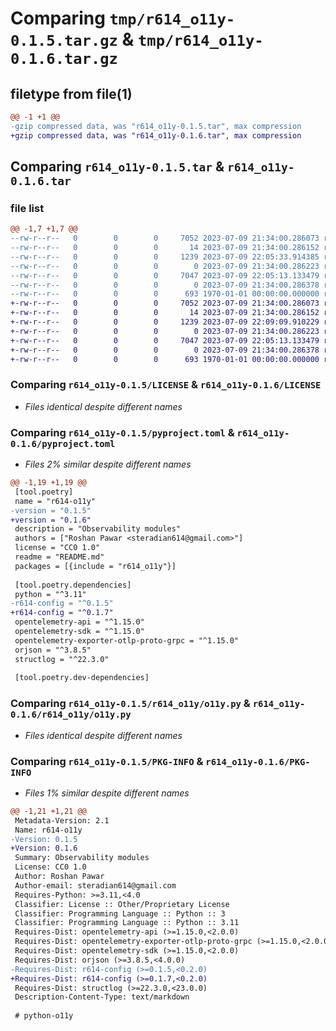 # Comparing `tmp/r614_o11y-0.1.5.tar.gz` & `tmp/r614_o11y-0.1.6.tar.gz`

## filetype from file(1)

```diff
@@ -1 +1 @@
-gzip compressed data, was "r614_o11y-0.1.5.tar", max compression
+gzip compressed data, was "r614_o11y-0.1.6.tar", max compression
```

## Comparing `r614_o11y-0.1.5.tar` & `r614_o11y-0.1.6.tar`

### file list

```diff
@@ -1,7 +1,7 @@
--rw-r--r--   0        0        0     7052 2023-07-09 21:34:00.286073 r614_o11y-0.1.5/LICENSE
--rw-r--r--   0        0        0       14 2023-07-09 21:34:00.286152 r614_o11y-0.1.5/README.md
--rw-r--r--   0        0        0     1239 2023-07-09 22:05:33.914385 r614_o11y-0.1.5/pyproject.toml
--rw-r--r--   0        0        0        0 2023-07-09 21:34:00.286223 r614_o11y-0.1.5/r614_o11y/__init__.py
--rw-r--r--   0        0        0     7047 2023-07-09 22:05:13.133479 r614_o11y-0.1.5/r614_o11y/o11y.py
--rw-r--r--   0        0        0        0 2023-07-09 21:34:00.286378 r614_o11y-0.1.5/r614_o11y/py.typed
--rw-r--r--   0        0        0      693 1970-01-01 00:00:00.000000 r614_o11y-0.1.5/PKG-INFO
+-rw-r--r--   0        0        0     7052 2023-07-09 21:34:00.286073 r614_o11y-0.1.6/LICENSE
+-rw-r--r--   0        0        0       14 2023-07-09 21:34:00.286152 r614_o11y-0.1.6/README.md
+-rw-r--r--   0        0        0     1239 2023-07-09 22:09:09.910229 r614_o11y-0.1.6/pyproject.toml
+-rw-r--r--   0        0        0        0 2023-07-09 21:34:00.286223 r614_o11y-0.1.6/r614_o11y/__init__.py
+-rw-r--r--   0        0        0     7047 2023-07-09 22:05:13.133479 r614_o11y-0.1.6/r614_o11y/o11y.py
+-rw-r--r--   0        0        0        0 2023-07-09 21:34:00.286378 r614_o11y-0.1.6/r614_o11y/py.typed
+-rw-r--r--   0        0        0      693 1970-01-01 00:00:00.000000 r614_o11y-0.1.6/PKG-INFO
```

### Comparing `r614_o11y-0.1.5/LICENSE` & `r614_o11y-0.1.6/LICENSE`

 * *Files identical despite different names*

### Comparing `r614_o11y-0.1.5/pyproject.toml` & `r614_o11y-0.1.6/pyproject.toml`

 * *Files 2% similar despite different names*

```diff
@@ -1,19 +1,19 @@
 [tool.poetry]
 name = "r614-o11y"
-version = "0.1.5"
+version = "0.1.6"
 description = "Observability modules"
 authors = ["Roshan Pawar <steradian614@gmail.com>"]
 license = "CC0 1.0"
 readme = "README.md"
 packages = [{include = "r614_o11y"}]
 
 [tool.poetry.dependencies]
 python = "^3.11"
-r614-config = "^0.1.5"
+r614-config = "^0.1.7"
 opentelemetry-api = "^1.15.0"
 opentelemetry-sdk = "^1.15.0"
 opentelemetry-exporter-otlp-proto-grpc = "^1.15.0"
 orjson = "^3.8.5"
 structlog = "^22.3.0"
 
 [tool.poetry.dev-dependencies]
```

### Comparing `r614_o11y-0.1.5/r614_o11y/o11y.py` & `r614_o11y-0.1.6/r614_o11y/o11y.py`

 * *Files identical despite different names*

### Comparing `r614_o11y-0.1.5/PKG-INFO` & `r614_o11y-0.1.6/PKG-INFO`

 * *Files 1% similar despite different names*

```diff
@@ -1,21 +1,21 @@
 Metadata-Version: 2.1
 Name: r614-o11y
-Version: 0.1.5
+Version: 0.1.6
 Summary: Observability modules
 License: CC0 1.0
 Author: Roshan Pawar
 Author-email: steradian614@gmail.com
 Requires-Python: >=3.11,<4.0
 Classifier: License :: Other/Proprietary License
 Classifier: Programming Language :: Python :: 3
 Classifier: Programming Language :: Python :: 3.11
 Requires-Dist: opentelemetry-api (>=1.15.0,<2.0.0)
 Requires-Dist: opentelemetry-exporter-otlp-proto-grpc (>=1.15.0,<2.0.0)
 Requires-Dist: opentelemetry-sdk (>=1.15.0,<2.0.0)
 Requires-Dist: orjson (>=3.8.5,<4.0.0)
-Requires-Dist: r614-config (>=0.1.5,<0.2.0)
+Requires-Dist: r614-config (>=0.1.7,<0.2.0)
 Requires-Dist: structlog (>=22.3.0,<23.0.0)
 Description-Content-Type: text/markdown
 
 # python-o11y
```


